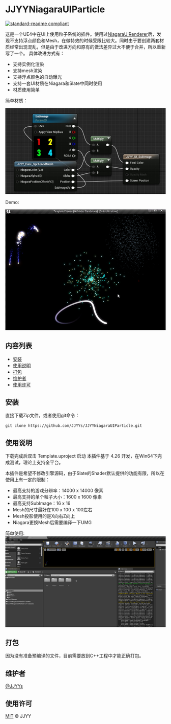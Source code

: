 # JJYYNiagaraUIParticle

[![standard-readme compliant](https://img.shields.io/badge/readme%20style-standard-brightgreen.svg?style=flat-square)](https://github.com/RichardLitt/standard-readme)

这是一个UE4中在UI上使用粒子系统的插件。使用过[NiagaraUIRenderer](https://github.com/SourySK/NiagaraUIRenderer)后，发现不支持浮点颜色和Mesh，在做特效的时候受限比较大。同时由于要创建两套材质经常出现混乱，但是由于改进方向和原有的做法差异过大不便于合并，所以重新写了一个。
具体改进方式有：
- 支持实例化渲染
- 支持mesh渲染
- 支持浮点颜色的自动曝光
- 支持一套UI材质在Niagara和Slate中同时使用
- 材质使用简单

简单材质：

![](./Docs/material.jpg)

Demo:

![](./Docs/demo.gif)


## 内容列表

- [安装](#安装)
- [使用说明](#使用说明)
- [打包](#打包)
- [维护者](#维护者)
- [使用许可](#使用许可)

## 安装

直接下载Zip文件，或者使用git命令：

```
git clone https://github.com/JJYYs/JJYYNiagaraUIParticle.git
```

## 使用说明
下载完成后双击 Template.uproject 启动
本插件基于 4.26 开发，在Win64下完成测试，理论上支持全平台。

本插件是希望不修改引擎源码，由于Slate的Shader默认提供的功能有限，所以在使用上有一定的限制：
- 最高支持的游戏分辨率：14000 x 14000 像素
- 最高支持的单个粒子大小：1600 x 1600 像素
- 最高支持SubImage：16 x 16
- Mesh的尺寸最好在100 x 100 x 100左右
- Mesh投影使用的是X向右Z向上
- Niagara更换Mesh后需要编译一下UMG


简单使用:
![](./Docs/intro.gif)

## 打包
因为没有准备预编译的文件，目前需要放到C++工程中才能正确打包。

## 维护者

[@JJYYs](https://github.com/JJYYs)

## 使用许可

[MIT](https://github.com/RichardLitt/standard-readme/blob/master/LICENSE) © JJYY